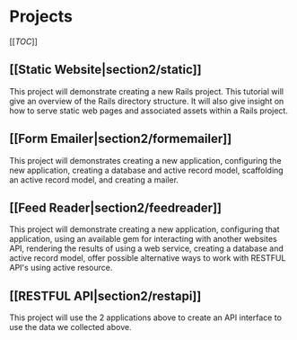 # Projects

[[_TOC_]]

## [[Static Website|section2/static]]

This project will demonstrate creating a new Rails project. This tutorial will give an overview of the Rails directory structure.  It will also give insight on how to serve static web pages and associated assets within a Rails project. 


## [[Form Emailer|section2/formemailer]]

This project will demonstrates creating a new application, configuring the new application, creating a database and active record model, scaffolding an active record model, and creating a mailer.    


## [[Feed Reader|section2/feedreader]]
This project will demonstrate  creating a new application, configuring that application, using an available gem for interacting with another websites API, rendering the results of using a web service, creating a database and active record model, offer possible alternative ways to work with RESTFUL API's using active resource.


## [[RESTFUL API|section2/restapi]]
This project will use the 2 applications above to create an API interface to use the data we collected above. 
